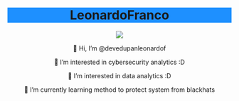 


<h1 style="background:DodgerBlue;" align="center">Leonardo<strong>Franco</strong></h1>

<div align="center">
<img align="center" src='https://w7.pngwing.com/pngs/630/299/png-transparent-computer-icons-hacker-black-hat-briefings-hacker-man-miscellaneous-blue-text-thumbnail.png'>
  
<p>👋 Hi, I’m @devedupanleonardof</p>
<p>👀 I’m interested in cybersecurity analytics :D</p>
<p>👀 I’m interested in data analytics  :D        </p>
<p>🌱 I’m currently learning method to protect system from blackhats</p>

</div>

